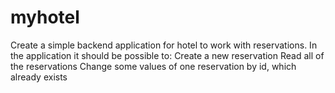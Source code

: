 # myhotel
Create a simple backend application for hotel to work with reservations. In the application it should be possible to: Create a new reservation Read all of the reservations Change some values of one reservation by id, which already exists
